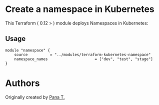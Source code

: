 Create a namespace in Kubernetes
==============================================================================

This Terraform ( 0.12 > ) module deploys Namespaces in Kubernetes: 

Usage
-----

```hcl 
module "namespace" { 
    source          = "../modules/terraform-kubernetes-namespace"
    namespace_names                     = ["dev", "test", "stage"]
}

```


Authors
=======
Originally created by [Pana T.](http://github.com/Equilibri0)
